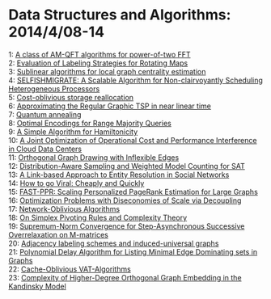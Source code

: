 # Data Structures and Algorithms: 2014/4/08-14  
1: [A class of AM-QFT algorithms for power-of-two FFT](https://doi.org/10.48550/arXiv.1404.1810)  
2: [Evaluation of Labeling Strategies for Rotating Maps](https://doi.org/10.48550/arXiv.1404.1849)  
3: [Sublinear algorithms for local graph centrality estimation](https://doi.org/10.48550/arXiv.1404.1864)  
4: [SELFISHMIGRATE: A Scalable Algorithm for Non-clairvoyantly Scheduling  Heterogeneous Processors](https://doi.org/10.48550/arXiv.1404.1943)  
5: [Cost-oblivious storage reallocation](https://doi.org/10.48550/arXiv.1404.2019)  
6: [Approximating the Regular Graphic TSP in near linear time](https://doi.org/10.48550/arXiv.1404.2396)  
7: [Quantum annealing](https://doi.org/10.48550/arXiv.1404.2465)  
8: [Optimal Encodings for Range Majority Queries](https://doi.org/10.48550/arXiv.1404.2677)  
9: [A Simple Algorithm for Hamiltonicity](https://doi.org/10.48550/arXiv.1404.2827)  
10: [A Joint Optimization of Operational Cost and Performance Interference in  Cloud Data Centers](https://doi.org/10.48550/arXiv.1404.2842)  
11: [Orthogonal Graph Drawing with Inflexible Edges](https://doi.org/10.48550/arXiv.1404.2943)  
12: [Distribution-Aware Sampling and Weighted Model Counting for SAT](https://doi.org/10.48550/arXiv.1404.2984)  
13: [A Link-based Approach to Entity Resolution in Social Networks](https://doi.org/10.48550/arXiv.1404.3017)  
14: [How to go Viral: Cheaply and Quickly](https://doi.org/10.48550/arXiv.1404.3033)  
15: [FAST-PPR: Scaling Personalized PageRank Estimation for Large Graphs](https://doi.org/10.48550/arXiv.1404.3181)  
16: [Optimization Problems with Diseconomies of Scale via Decoupling](https://doi.org/10.48550/arXiv.1404.3248)  
17: [Network-Oblivious Algorithms](https://doi.org/10.48550/arXiv.1404.3318)  
18: [On Simplex Pivoting Rules and Complexity Theory](https://doi.org/10.48550/arXiv.1404.3320)  
19: [Supremum-Norm Convergence for Step-Asynchronous Successive  Overrelaxation on M-matrices](https://doi.org/10.48550/arXiv.1404.3327)  
20: [Adjacency labeling schemes and induced-universal graphs](https://doi.org/10.48550/arXiv.1404.3391)  
21: [Polynomial Delay Algorithm for Listing Minimal Edge Dominating sets in  Graphs](https://doi.org/10.48550/arXiv.1404.3501)  
22: [Cache-Oblivious VAT-Algorithms](https://doi.org/10.48550/arXiv.1404.3577)  
23: [Complexity of Higher-Degree Orthogonal Graph Embedding in the Kandinsky  Model](https://doi.org/10.48550/arXiv.1405.2300)  